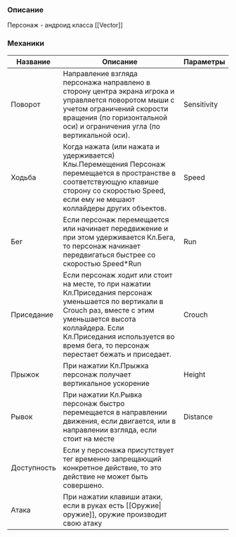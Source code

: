 ### Описание
Персонаж - андроид класса [[Vector]]
### Механики

| Название    | Описание                                                                                                                                                                                                                                                   | Параметры   |
| ----------- | ---------------------------------------------------------------------------------------------------------------------------------------------------------------------------------------------------------------------------------------------------------- | ----------- |
| Поворот     | Направление взгляда персонажа направлено в сторону центра экрана игрока и управляется поворотом мыши с учетом ограничений скорости вращения (по горизонтальной оси) и ограничения угла (по вертикальной оси).                                              | Sensitivity |
| Ходьба      | Когда нажата (или нажата и удерживается) Клы.Перемещения Персонаж перемещается в пространстве в соответствующую клавише сторону со скоростью Speed, если ему не мешают коллайдеры других объектов.                                                         | Speed       |
| Бег         | Если персонаж перемещается или начинает передвижение и при этом удерживается Кл.Бега, то персонаж начинает передвигаться быстрее со скоростью Speed*Run                                                                                                    | Run         |
| Приседание  | Если персонаж ходит или стоит на месте, то при нажатии Кл.Приседания персонаж уменьшается по вертикали в Crouch раз, вместе с этим уменьшается высота коллайдера. Если Кл.Приседания используется во время бега, то персонаж перестает бежать и приседает. | Crouch      |
| Прыжок      | При нажатии Кл.Прыжка персонаж получает вертикальное ускорение                                                                                                                                                                                             | Height      |
| Рывок       | При нажатии Кл.Рывка персонаж быстро перемещается в направлении движения, если двигается, или в направлении взгляда, если стоит на месте                                                                                                                   | Distance    |
| Доступность | Если у персонажа присутствует тег временно запрещающий конкретное действие, то это действие не может быть совершено.                                                                                                                                       |             |
| Атака       | При нажатии клавиши атаки, если в руках есть [[Оружие\|оружие]], оружие производит свою атаку                                                                                                                                                              |             |



